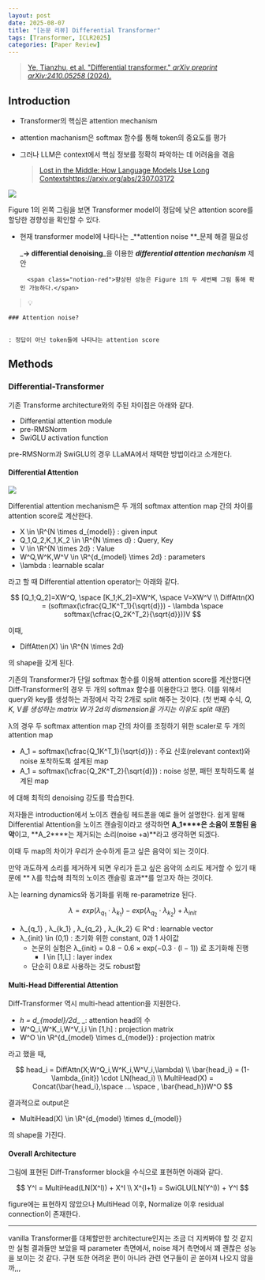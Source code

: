 ```yaml
---
layout: post
date: 2025-08-07
title: "[논문 리뷰] Differential Transformer"
tags: [Transformer, ICLR2025]
categories: [Paper Review]
---
```


> [Ye, Tianzhu, et al. "Differential transformer." ](https://arxiv.org/abs/2410.05258)[_arXiv preprint arXiv:2410.05258_](https://arxiv.org/abs/2410.05258)[ (2024).](https://arxiv.org/abs/2410.05258)



## Introduction

- Transformer의 핵심은 attention mechanism
- attention machanism은 softmax 함수를 통해 token의 중요도를 평가
- 그러나 LLM은 context에서 핵심 정보를 정확히 파악하는 데 어려움을 겪음

	> [Lost in the Middle: How Language Models Use Long Contextshttps://arxiv.org/abs/2307.03172](https://arxiv.org/abs/2307.03172)


![](https://prod-files-secure.s3.us-west-2.amazonaws.com/542b861c-36a8-4051-84e5-8804b6728dba/9083ea56-691a-4752-ae26-47f403431ac8/image.png?X-Amz-Algorithm=AWS4-HMAC-SHA256&X-Amz-Content-Sha256=UNSIGNED-PAYLOAD&X-Amz-Credential=ASIAZI2LB466XIF4EL6L%2F20250811%2Fus-west-2%2Fs3%2Faws4_request&X-Amz-Date=20250811T141113Z&X-Amz-Expires=3600&X-Amz-Security-Token=IQoJb3JpZ2luX2VjELX%2F%2F%2F%2F%2F%2F%2F%2F%2F%2FwEaCXVzLXdlc3QtMiJHMEUCIQCexYc4w3TaB%2B9F%2FdrAnBo3ATbraip62BgkqlOd8j5sHQIgQLJoZn%2F2eSANo9t5fjYiDUpr9MJMCnnfm3Ua1212keMqiAQI7v%2F%2F%2F%2F%2F%2F%2F%2F%2F%2FARAAGgw2Mzc0MjMxODM4MDUiDOWZ%2FVAHCMp2j5%2BXYSrcA2xVuC2ncMVmBzKNmiQlwrZvlI8XD0jZ9t7SEM%2BXXmFxuVyBIizv%2B8cTkGTtCpfwiF20L6lAnGr1pAuk3RMR0UDrTcfSYIPFZpkmPDAiF3vn1pkYushqVwjxofmzcf%2Bg1yntXNXHAR5l8OmNj8HXRVKAkWefyiHoFvAJPCQJo3zzAidNvCiH8J6Mg7OzA1lIKW2CS5Q8FbhKcEFeUW%2BYVaDktODTt4ktJHvehBnMmruME3hSuigrsSyeZkhdAeCTNONSgZDU4p0LCklpCECgyFvQfp84U%2Fim9o6u92gfQosxbk7ZOOPTy16lZZMRC8IQ8l42iCQqxjXUx%2FJyDKuYHLMO3tJIpbf7kSddD50jg33qP9Fp0VkEyrbS3I28WDnAPx6Vjcp1NhPd7N6Qn2mGoNwBJuSf5Es9albfB%2B6VZQhCQaRP5knPb9N8b0AHFN%2BszWH9Fam7Ps66j8JlvtH9GLJbBwzq7mpX2Uu4GUDThD2GWKBiJ58W84lXEXv6Z8Ehj2qIkZnLRYbvpTJECPQQTIvRV90g8yQSqNKDsU1M11MO46%2FHTav1DlFqXURyHXdAfPVEw4if1EkahsUJwuhi81yNtfQRZsyrHj798sHcFJsawBBpjlgQPmkIpsOEMJnS58QGOqUB5wlzcMSgd8h9tg2a39Y179q6CANLQVv%2Bp95BNzja303zyb9IleNMXe%2F%2FSx9F52AJPC4ChicHxkz9huf50TMXB4aVE53VFJtB4sN0n%2Bb8cdFY2VoBubZzW01gJSv%2FBikv5Hqv76J%2FjHYANE37IxC8cucHWrmnzGUb%2FblIOu5r3aVgT4ftux2otgN2dAR11FrSu4rcHqhS9C9RyZdtnKcRO%2BvVm5K0&X-Amz-Signature=83a83335b73fabea6cd853c978aeb64925f4ea419132406346fbb6ea0211f3b5&X-Amz-SignedHeaders=host&x-amz-checksum-mode=ENABLED&x-id=GetObject)


Figure 1의 왼쪽 그림을 보면 Transformer model이 정답에 낮은 attention score를 할당한 경향성을 확인할 수 있다.

- 현재 transformer model에 나타나는 _**attention noise **_문제 해결 필요성

	_**→ differential denoising**_을 이용한 _**differential attention mechanism**_ 제안


		<span class="notion-red">향상된 성능은 Figure 1의 두 세번째 그림 통해 확인 가능하다.</span>


> 💡 


	### Attention noise?


	: 정답이 아닌 token들에 나타나는 attention score



## Methods



### Differential-Transformer


기존 Transforme architecture와의 주된 차이점은 아래와 같다.

- Differential attention module
- pre-RMSNorm
- SwiGLU activation function

pre-RMSNorm과 SwiGLU의 경우 LLaMA에서 채택한 방법이라고 소개한다.



#### Differential Attention


![](https://prod-files-secure.s3.us-west-2.amazonaws.com/542b861c-36a8-4051-84e5-8804b6728dba/116d70b2-1963-4810-9167-f4c7d8a06e8f/image.png?X-Amz-Algorithm=AWS4-HMAC-SHA256&X-Amz-Content-Sha256=UNSIGNED-PAYLOAD&X-Amz-Credential=ASIAZI2LB466XIF4EL6L%2F20250811%2Fus-west-2%2Fs3%2Faws4_request&X-Amz-Date=20250811T141113Z&X-Amz-Expires=3600&X-Amz-Security-Token=IQoJb3JpZ2luX2VjELX%2F%2F%2F%2F%2F%2F%2F%2F%2F%2FwEaCXVzLXdlc3QtMiJHMEUCIQCexYc4w3TaB%2B9F%2FdrAnBo3ATbraip62BgkqlOd8j5sHQIgQLJoZn%2F2eSANo9t5fjYiDUpr9MJMCnnfm3Ua1212keMqiAQI7v%2F%2F%2F%2F%2F%2F%2F%2F%2F%2FARAAGgw2Mzc0MjMxODM4MDUiDOWZ%2FVAHCMp2j5%2BXYSrcA2xVuC2ncMVmBzKNmiQlwrZvlI8XD0jZ9t7SEM%2BXXmFxuVyBIizv%2B8cTkGTtCpfwiF20L6lAnGr1pAuk3RMR0UDrTcfSYIPFZpkmPDAiF3vn1pkYushqVwjxofmzcf%2Bg1yntXNXHAR5l8OmNj8HXRVKAkWefyiHoFvAJPCQJo3zzAidNvCiH8J6Mg7OzA1lIKW2CS5Q8FbhKcEFeUW%2BYVaDktODTt4ktJHvehBnMmruME3hSuigrsSyeZkhdAeCTNONSgZDU4p0LCklpCECgyFvQfp84U%2Fim9o6u92gfQosxbk7ZOOPTy16lZZMRC8IQ8l42iCQqxjXUx%2FJyDKuYHLMO3tJIpbf7kSddD50jg33qP9Fp0VkEyrbS3I28WDnAPx6Vjcp1NhPd7N6Qn2mGoNwBJuSf5Es9albfB%2B6VZQhCQaRP5knPb9N8b0AHFN%2BszWH9Fam7Ps66j8JlvtH9GLJbBwzq7mpX2Uu4GUDThD2GWKBiJ58W84lXEXv6Z8Ehj2qIkZnLRYbvpTJECPQQTIvRV90g8yQSqNKDsU1M11MO46%2FHTav1DlFqXURyHXdAfPVEw4if1EkahsUJwuhi81yNtfQRZsyrHj798sHcFJsawBBpjlgQPmkIpsOEMJnS58QGOqUB5wlzcMSgd8h9tg2a39Y179q6CANLQVv%2Bp95BNzja303zyb9IleNMXe%2F%2FSx9F52AJPC4ChicHxkz9huf50TMXB4aVE53VFJtB4sN0n%2Bb8cdFY2VoBubZzW01gJSv%2FBikv5Hqv76J%2FjHYANE37IxC8cucHWrmnzGUb%2FblIOu5r3aVgT4ftux2otgN2dAR11FrSu4rcHqhS9C9RyZdtnKcRO%2BvVm5K0&X-Amz-Signature=ca5dcd362bc08bc8f3471ce3a3e5f229b839d75a87d5e521622d7bd14ac2e6e7&X-Amz-SignedHeaders=host&x-amz-checksum-mode=ENABLED&x-id=GetObject)


Differential attention mechanism은 두 개의 softmax attention map 간의 차이를 attention score로 계산한다.

- X \in \R^{N \times d\_{model}} : given input
- Q\_1,Q\_2,K\_1,K\_2 \in \R^{N \times d} : Query, Key
- V \in \R^{N \times 2d} : Value
- W^Q,W^K,W^V \in \R^{d\_{model} \times 2d} : parameters
- \lambda : learnable scalar

라고 할 때 Differential attention operator는 아래와 같다.


$$
[Q_1;Q_2]=XW^Q, \space [K_1;K_2]=XW^K, \space V=XW^V \\
DiffAttn(X) = (softmax(\cfrac{Q_1K^T_1}{\sqrt{d}}) - \lambda \space softmax(\cfrac{Q_2K^T_2}{\sqrt{d}}))V
$$


이때,

- DiffAtten(X) \in \R^{N \times 2d}

의 shape을 갖게 된다.


기존의 Transformer가 단일 softmax 함수를 이용해 attention score를 계산했다면 Diff-Transformer의 경우 두 개의 softmax 함수를 이용한다고 했다. 이를 위해서 query와 key를 생성하는 과정에서 각각 2개로 split 해주는 것이다. <span class="notion-red">(첫 번째 수식, </span><span class="notion-red">_Q, K, V를 생성하는 matrix W가 2d의 dismension을 가지는 이유도 split 때문_</span><span class="notion-red">)</span>


 λ의 경우 두 softmax attention map 간의 차이를 조정하기 위한 scaler로 두 개의 attention map

- A\_1 = softmax(\cfrac{Q\_1K^T\_1}{\sqrt{d}}) : 주요 신호(relevant context)와 noise 포착하도록 설계된 map
- A\_1 = softmax(\cfrac{Q\_2K^T\_2}{\sqrt{d}}) : noise 성분, 패턴 포착하도록 설계된 map 

에 대해 최적의 denoising 강도를 학습한다.


저자들은 introduction에서 노이즈 캔슬링 헤드폰을 예로 들어 설명한다. 쉽게 말해 Differential Attention을 노이즈 캔슬링이라고 생각하면 **A\_1****은 소음이 포함된 음악**이고, **A\_2****는 제거되는 소리(noise +a)**라고 생각하면 되겠다. 


이때 두 map의 차이가 우리가 순수하게 듣고 싶은 음악이 되는 것이다. 


만약 과도하게 소리를 제거하게 되면 우리가 듣고 싶은 음악의 소리도 제거할 수 있기 때문에 ** λ를 학습해 최적의 노이즈 캔슬링 효과**를 얻고자 하는 것이다.


λ는 learning dynamics와 동기화를 위해 re-parametrize 된다.


$$
\lambda = exp(\lambda_{q_1} \cdot \lambda_{k_1}) - exp(\lambda_{q_2} \cdot \lambda_{k_2}) + \lambda_{init}
$$

- λ\_{q\_1} , λ\_{k\_1} , λ\_{q\_2} , λ\_{k\_2} ∈ R^d : learnable vector
- λ\_{init} \in (0,1) : 초기화 위한 constant, 0과 1 사이값
	- 논문의 실험은 λ\_{init} = 0.8 − 0.6 × exp(−0.3 · (l − 1)) 로 초기화해 진행
		- l \in [1,L] : layer index
	- 단순히 0.8로 사용하는 것도 robust함


#### **Multi-Head Differential Attention**


Diff-Transformer 역시 multi-head attention을 지원한다.

- _h = d\_{model}/2d__ _: attention head의 수
- W^Q\_i,W^K\_i,W^V\_i,i \in [1,h] : projection matrix
- W^O \in \R^{d\_{model} \times d\_{model}} : projection matrix

라고 했을 때,


$$
head_i = DiffAttn(X;W^Q_i,W^K_i,W^V_i,\lambda) \\
\bar{head_i} = (1-\lambda_{init}) \cdot LN(head_i) \\
MultiHead(X) = Concat(\bar{head_i},\space ... \space , \bar{head_h})W^O
$$


결과적으로 output은

- MultiHead(X) \in \R^{d\_{model} \times d\_{model}}

의 shape을 가진다.



#### Overall Architecture


그림에 표현된 Diff-Transformer block을 수식으로 표현하면 아래와 같다.


$$
Y^l = MultiHead(LN(X^l)) + X^l \\
X^{l+1} = SwiGLU(LN(Y^l)) + Y^l
$$


figure에는 표현하지 않았으나 MultiHead 이후, Normalize 이후 residual connection이 존재한다.


---


vanilla Transformer를 대체할만한 architecture인지는 조금 더 지켜봐야 할 것 같지만 실험 결과들만 보았을 때 parameter 측면에서, noise 제거 측면에서 꽤 괜찮은 성능을 보이는 것 같다. 구현 또한 어려운 편이 아니라 관련 연구들이 곧 쏟아져 나오지 않을까,,,

